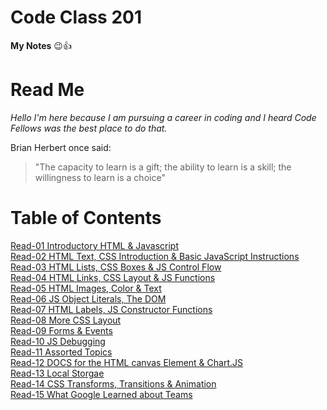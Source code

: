 
# Code Class 201
**My Notes** :wink::+1:

# Read Me
*Hello I'm here because I am pursuing a career in coding and I heard Code Fellows was the best place to do that.*  

Brian Herbert once said:  
> "The capacity to learn is a gift; the ability to learn is a skill; the willingness to learn is a choice"      
                                                                               

# Table of Contents

[Read-01 Introductory HTML & Javascript](introduction.md)  
[Read-02 HTML Text, CSS Introduction & Basic JavaScript Instructions](text-intro-basic.md)    
[Read-03 HTML Lists, CSS Boxes & JS Control Flow](lists-boxes-control.md)  
[Read-04 HTML Links, CSS Layout & JS Functions](links-layout-functions.md)  
[Read-05 HTML Images, Color & Text](images-color-text.md)  
[Read-06 JS Object Literals, The DOM](object-dom.md)  
[Read-07 HTML Labels, JS Constructor Functions](labels-functions.md)  
[Read-08 More CSS Layout](layout.md)  
[Read-09 Forms & Events](forms-events.md)   
[Read-10 JS Debugging](debug.md)    
[Read-11 Assorted Topics](topics.md)  
[Read-12 DOCS for the HTML canvas Element & Chart.JS](docs-canvas-element.md)  
[Read-13 Local Storgae](storage.md)   
[Read-14 CSS Transforms, Transitions & Animation](trans-animation.md)    
[Read-15 What Google Learned about Teams](google-teams.md)    










